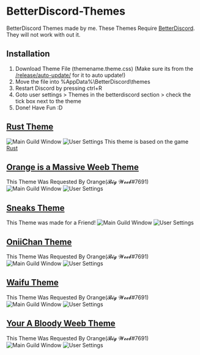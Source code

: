 # BetterDiscord-Themes
BetterDiscord Themes made by me.
These Themes Require [BetterDiscord](https://betterdiscord.net/home/). They will not work with out it.

## Installation
1. Download Theme File (themename.theme.css) (Make sure its from the [/release/auto-update/](/release/auto-update/) for it to auto update!)
2. Move the file into %AppData%\BetterDiscord\themes
3. Restart Discord by pressing ctrl+R
4. Goto user settings > Themes in the betterdiscord section > check the tick box next to the theme
5. Done! Have Fun :D

## [Rust Theme](/release/auto-update/rust.theme.css)
![Main Guild Window](https://i.imgur.com/oek4sd0.png)
![User Settings](https://i.imgur.com/Fu3wowX.png)
This theme is based on the game [Rust](https://rust.facepunch.com/)

## [Orange is a Massive Weeb Theme](/release/auto-update/OrangeisaMassiveWeeb.theme.css)
This Theme Was Requested By Orange(𝓑𝓲𝓰 𝓦𝓮𝓮𝓫#7691)
![Main Guild Window](https://i.imgur.com/7VNSUxR.png)
![User Settings](https://i.imgur.com/XePFUGl.png)

## [Sneaks Theme](/release/auto-update/sneaksTheme.theme.css)
This Theme was made for a Friend!
![Main Guild Window](https://i.imgur.com/dNnND9c.png)
![User Settings](https://i.imgur.com/awZZcQ1.png)

## [OniiChan Theme](/release/auto-update/OniiChan.theme.css)
This Theme Was Requested By Orange(𝓑𝓲𝓰 𝓦𝓮𝓮𝓫#7691)
![Main Guild Window](https://i.imgur.com/LdzL0oJ.png)
![User Settings](https://i.imgur.com/GfDm2zR.png)

## [Waifu Theme](/release/auto-update/Waifu.theme.css)
This Theme Was Requested By Orange(𝓑𝓲𝓰 𝓦𝓮𝓮𝓫#7691)
![Main Guild Window](https://i.imgur.com/uNRGwiJ.png)
![User Settings](https://i.imgur.com/1Q5Xqff.png)

## [Your A Bloody Weeb Theme](/release/auto-update/Waifu.theme.css)
This Theme Was Requested By Orange(𝓑𝓲𝓰 𝓦𝓮𝓮𝓫#7691)
![Main Guild Window](https://i.imgur.com/llPna4M.png)
![User Settings](https://i.imgur.com/qStOtdg.png)
